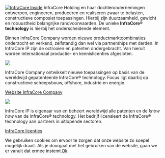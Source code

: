 [![InfraCore Inside](https://infracore-holding.com/wp-content/uploads/sites/2/2020/02/InfraCore_blad_zonderTxt_FC.jpg)](http://www.infracore-company.com/) InfraCore Holding en haar dochterondernemingen ontwerpen, engineeren, produceren en realiseren zwaar te belasten, constructieve composiet toepassingen. Hierbij zijn duurzaamheid, gewicht en robuustheid belangrijke randvoorwaarden. De unieke **InfraCore® technology** is hierbij het onderscheidende element.

Binnen InfraCore Company worden nieuwe productmarktcombinaties onderzocht en verkend, zelfstandig dan wel via partnerships met derden. In InfraCore IP zijn de octrooien en patenten ondergebracht. Van hieruit worden internationaal productie- en kennislicenties afgesloten.

![](https://infracore-holding.com/wp-content/uploads/sites/2/2020/02/FCHolding_InfraCore-Company-720x360.jpg)

InfraCore Company ontwikkelt nieuwe toepassingen op basis van de wereldwijd gepatenteerde InfraCore® technology. Focus ligt daarbij op constructieve scheepsbouw, offshore, industrie en energie.

[Website InfraCore Company](https://www.infracore-company.com/)

![](https://infracore-holding.com/wp-content/uploads/sites/2/2020/02/FCHolding_InfraCore-IP-720x360.jpg)

InfraCore IP is eigenaar van en beheert wereldwijd alle patenten en de _know how_ van de InfraCore® technology. Het bedrijf licensieert de InfraCore® technology aan partners in uitlopende sectoren.

[InfraCore licenties](https://infracore-holding.com/home-2/infracore-ip/)

We gebruiken cookies om ervoor te zorgen dat onze website zo soepel mogelijk draait. Als je doorgaat met het gebruiken van de website, gaan we er vanuit dat ermee instemt.[Ok](https://infracore-holding.com/#)